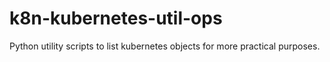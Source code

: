 # k8n-kubernetes-util-ops
Python utility scripts to list kubernetes objects for more practical purposes.
